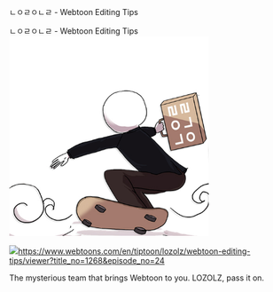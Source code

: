 ㄴㅇㄹㅇㄴㄹ - Webtoon Editing Tips

ㄴㅇㄹㅇㄴㄹ - Webtoon Editing Tips
![](../_resources/64ca225b3f23da50d1464bec834865c6.png)

![](../_resources/3f69ade3ec383171e537bd49c77de9de.png)https://www.webtoons.com/en/tiptoon/lozolz/webtoon-editing-tips/viewer?title_no=1268&episode_no=24

The mysterious team that brings Webtoon to you. LOZOLZ, pass it on.